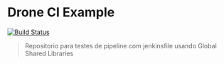 # Drone CI Example

[![Build Status](https://drone-ci.klabs.tk/api/badges/fabiocruzcoelho/drone-ci-example-node/status.svg)](https://drone-ci.klabs.tk/fabiocruzcoelho/drone-ci-example-node)

> Repositorio para testes de pipeline com jenkinsfile usando Global Shared Libraries
